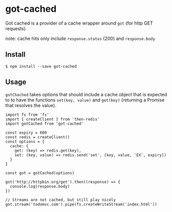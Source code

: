 got-cached
=====================

Got cached is a provider of a cache wrapper around `got` (for http GET requests).

note: cache hits only include `response.status` (200) and `response.body`

## Install

```
$ npm install --save got-cached
```

## Usage

`gotChached` takes options that should include a cache object
that is expected to to have the functions `set(key, value)` and `get(key)`
(returning a Promise that resolves the value).

```
import fs from 'fs'
import { createClient } from 'then-redis'
import gotCached from 'got-cached'

const expiry = 600
const redis = createClient()
const options = {
  cache: {
    get: (key) => redis.get(key),
    set: (key, value) => redis.send('set', [key, value, 'EX', expiry])
  }
}

const got = gotCached(options)

got('http://httpbin.org/get').then((response) => {
  console.log(response.body)
})

// Streams are not cached, but still play nicely
got.stream('todomvc.com').pipe(fs.createWriteStream('index.html'))
```
